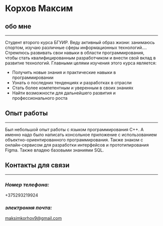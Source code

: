 # **Корхов Максим**


## **обо мне**
---
Студент второго курса БГУИР. Веду активный образ жизни: занимаюсь спортом, изучаю различные сферы информационных технологий....
Стремлюсь развивать свои навыки в области программирования, чтобы стать квалифицированным разработчиком и внести свой вклад в развитие технологий.
Главными целями изучения этого курса является:
- Получить новые знания и практические навыки в программировании
- Узнать о последних тенденциях и разработках в отрасли
- Стать более компетентным и уверенным в своих знаниях
- Найти возможности для дальнейшего развития и профессионального роста


## **Опыт работы**
---
Был небольшой опыт работы с языком программирования C++. А именно надо было написать консольное приложение с использованием объектно-ориентированного программирования. Также знаком с онлайн-сервисом для разработки интерфейсов и прототипирования Figma.
Также владею базовыми знаниями SQL.

## **Контакты для связи**
---
### _Номер телефона:_
+375293219924
### _электроння почта:_
maksimkorhov9@gmail.com